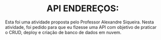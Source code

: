 <h1><center>API ENDEREÇOS:</center></h1> 
Esta foi uma atividade proposta pelo Professor Alexandre Siqueira. Nesta atividade, foi pedido para que eu fizesse uma API com objetivo de praticar o CRUD, deploy e criação de banco de dados em nuvem.

